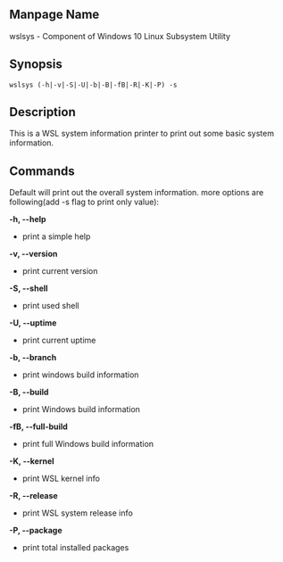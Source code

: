 ## Manpage Name

wslsys - Component of Windows 10 Linux Subsystem Utility

## Synopsis

`wslsys (-h|-v|-S|-U|-b|-B|-fB|-R|-K|-P) -s`

## Description

This is a WSL system information printer to print out some basic system information.

## Commands

Default will print out the overall system information. more options are following(add -s flag to print only value):

**-h, --help**
- print a simple help

**-v, --version**
- print current version

**-S, --shell**
- print used shell

**-U, --uptime**
- print current uptime

**-b, --branch**
- print windows build information

**-B, --build**
- print Windows build information

**-fB, --full-build**
- print full Windows build information

**-K, --kernel**
- print WSL kernel info

**-R, --release**
- print WSL system release info

**-P, --package**
- print total installed packages